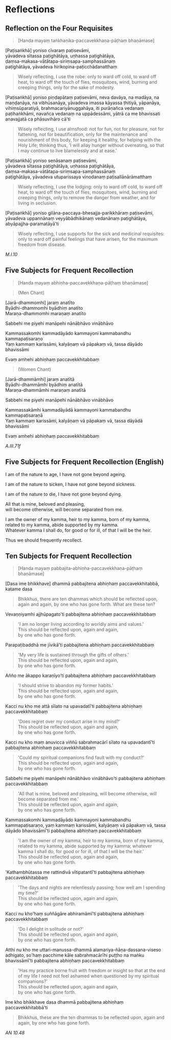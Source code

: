 # Reflections

## Reflection on the Four Requisites<a id="patisankha-yoniso"></a>

> [Handa mayaṃ taṅkhaṇika-paccavekkhaṇa-pāṭhaṃ bhaṇāmase]

[Paṭisaṅkhā] yoniso cīvaraṃ paṭisevāmi,\
yāvadeva sītassa paṭighātāya, uṇhassa paṭighātāya,\
ḍaṃsa-makasa-vātātapa-siriṃsapa-samphassānaṃ\
paṭighātāya, yāvadeva hirikopina-paṭicchādanatthaṃ

<div class="english">

> Wisely reflecting, I use the robe: only to ward off cold, to ward off heat, to
> ward off the touch of flies, mosquitoes, wind, burning and creeping things,
> only for the sake of modesty.

</div>

[Paṭisaṅkhā] yoniso piṇḍapātaṃ paṭisevāmi, neva davāya, na madāya, na maṇḍanāya,
na vibhūsanāya, yāvadeva imassa kāyassa ṭhitiyā, yāpanāya, vihiṃsūparatiyā,
brahmacariyānuggahāya, iti purāṇañca vedanaṃ paṭihaṅkhāmi, navañca vedanaṃ na
uppādessāmi, yātrā ca me bhavissati anavajjatā ca phāsuvihāro cā'ti

<div class="english">

> Wisely reflecting, I use almsfood: not for fun, not for pleasure, not for
> fattening, not for beautification, only for the maintenance and nourishment of
> this body, for keeping it healthy, for helping with the Holy Life; thinking
> thus, 'I will allay hunger without overeating, so that I may continue to live
> blamelessly and at ease.'

</div>

[Paṭisaṅkhā] yoniso senāsanaṃ paṭisevāmi,\
yāvadeva sītassa paṭighātāya, uṇhassa paṭighātāya,\
ḍaṃsa-makasa-vātātapa-siriṃsapa-samphassānaṃ\
paṭighātāya, yāvadeva utuparissaya vinodanaṃ paṭisallānārāmatthaṃ

<div class="english">

> Wisely reflecting, I use the lodging: only to ward off cold, to ward off heat,
> to ward off the touch of flies, mosquitoes, wind, burning and creeping things,
> only to remove the danger from weather, and for living in seclusion.

</div>

[Paṭisaṅkhā] yoniso gilāna-paccaya-bhesajja-parikkhāraṃ paṭisevāmi, yāvadeva
uppannānaṃ veyyābādhikānaṃ vedanānaṃ paṭighātāya, abyāpajjha-paramatāyā'ti

<div class="english">

> Wisely reflecting, I use supports for the sick and medicinal requisites: only
> to ward off painful feelings that have arisen, for the maximum freedom from
> disease.

</div>

*M.I.10*

## Five Subjects for Frequent Recollection<a id="jara-dhammomhi"></a>

> [Handa mayaṃ abhiṇha-paccavekkhaṇa-pāṭhaṃ bhaṇāmase]

<div class="instr">

> (Men Chant)

</div>

[Jarā-dhammomhi] jaraṃ anatīto\
Byādhi-dhammomhi byādhiṃ anatīto\
Maraṇa-dhammomhi maraṇaṃ anatīto

Sabbehi me piyehi manāpehi nānābhāvo vinābhāvo

Kammassakomhi kammadāyādo kammayoni kammabandhu kammapaṭisaraṇo\
Yaṃ kammaṃ karissāmi, kalyāṇaṃ vā pāpakaṃ vā, tassa dāyādo bhavissāmi

Evaṃ amhehi abhiṇhaṃ paccavekkhitabbaṃ

<div class="instr">

> (Women Chant)

</div>

[Jarā-dhammāmhi] jaraṃ anatītā\
Byādhi-dhammāmhi byādhiṃ anatītā\
Maraṇa-dhammāmhi maraṇaṃ anatītā

Sabbehi me piyehi manāpehi nānābhāvo vinābhāvo

Kammassakāmhi kammadāyādā kammayoni kammabandhu kammapaṭisaraṇā\
Yaṃ kammaṃ karissāmi, kalyāṇaṃ vā pāpakaṃ vā, tassa dāyādā bhavissāmi

Evaṃ amhehi abhiṇhaṃ paccavekkhitabbaṃ

*A.III.71f*

## Five Subjects for Frequent Recollection (English)

I am of the nature to age, I have not gone beyond ageing.

I am of the nature to sicken, I have not gone beyond sickness.

I am of the nature to die, I have not gone beyond dying.

All that is mine, beloved and pleasing,\
will become otherwise, will become separated from me.

I am the owner of my kamma, heir to my kamma, born of my kamma,\
related to my kamma, abide supported by my kamma.\
Whatever kamma I shall do, for good or for ill, of that I will be the heir.

Thus we should frequently recollect.

## Ten Subjects for Frequent Recollection<a id="dasa-ime-bhikkhave"></a>

> [Handa mayaṃ pabbajita-abhiṇha-paccavekkhaṇa-pāṭhaṃ bhaṇāmase]

[Dasa ime bhikkhave] dhammā pabbajitena abhiṇhaṃ paccavekkhitabbā, katame dasa

<div class="english">

> Bhikkhus, there are ten dhammas which should be reflected upon, again and again,
> by one who has gone forth. What are these ten?

</div>

Vevaṇṇiyamhi ajjhūpagato'ti pabbajitena abhiṇhaṃ paccavekkhitabbaṃ

<div class="english">

> 'I am no longer living according to worldly aims and values.'\
> This should be reflected upon, again and again,\
> by one who has gone forth.

</div>

Parapaṭibaddhā me jīvikā'ti pabbajitena abhiṇhaṃ paccavekkhitabbaṃ

<div class="english">

> 'My very life is sustained through the gifts of others.'\
> This should be reflected upon, again and again,\
> by one who has gone forth.

</div>

Añño me ākappo karaṇīyo'ti pabbajitena abhiṇhaṃ paccavekkhitabbaṃ

<div class="english">

> 'I should strive to abandon my former habits.'\
> This should be reflected upon, again and again,\
> by one who has gone forth.

</div>

Kacci nu kho me attā sīlato na upavadatī'ti pabbajitena abhiṇhaṃ paccavekkhitabbaṃ

<div class="english">

> 'Does regret over my conduct arise in my mind?'\
> This should be reflected upon, again and again,\
> by one who has gone forth.

</div>

Kacci nu kho maṃ anuvicca viññū sabrahmacārī sīlato na upavadantī'ti pabbajitena abhiṇhaṃ paccavekkhitabbaṃ

<div class="english">

> 'Could my spiritual companions find fault with my conduct?'\
> This should be reflected upon, again and again,\
> by one who has gone forth.

</div>

Sabbehi me piyehi manāpehi nānābhāvo vinābhāvo'ti pabbajitena abhiṇhaṃ paccavekkhitabbaṃ

<div class="english">

> 'All that is mine, beloved and pleasing, will become otherwise, will become separated from me.'\
> This should be reflected upon, again and again,\
> by one who has gone forth.

</div>

Kammassakomhi kammadāyādo kammayoni kammabandhu kammapaṭisaraṇo, yaṃ kammaṃ karissāmi, kalyāṇaṃ vā pāpakaṃ vā, tassa dāyādo bhavissāmī'ti pabbajitena abhiṇhaṃ paccavekkhitabbaṃ

<div class="english">

> 'I am the owner of my kamma, heir to my kamma, born of my kamma,\
> related to my kamma, abide supported by my kamma; whatever kamma I shall do, for good or for ill, of that I will be the heir.'\
> This should be reflected upon, again and again,\
> by one who has gone forth.

</div>

'Kathambhūtassa me rattindivā vītipatantī'ti pabbajitena abhiṇhaṃ paccavekkhitabbaṃ

<div class="english">

> 'The days and nights are relentlessly passing; how well am I spending my time?'\
> This should be reflected upon, again and again,\
> by one who has gone forth.

</div>

Kacci nu kho'haṃ suññāgāre abhiramāmī'ti pabbajitena abhiṇhaṃ paccavekkhitabbaṃ

<div class="english">

> 'Do I delight in solitude or not?'\
> This should be reflected upon, again and again,\
> by one who has gone forth.

</div>

Atthi nu kho me uttari-manussa-dhammā alamariya-ñāṇa-dassana-viseso adhigato, so'haṃ pacchime kāle sabrahmacārīhi puṭṭho na maṅku bhavissāmī'ti pabbajitena abhiṇhaṃ paccavekkhitabbaṃ

<div class="english">

> 'Has my practice borne fruit with freedom or insight so that at the end of my life I need not feel ashamed when questioned by my spiritual companions?'\
> This should be reflected upon, again and again,\
> by one who has gone forth.

</div>

Ime kho bhikkhave dasa dhammā pabbajitena abhiṇhaṃ paccavekkhitabbā'ti

<div class="english">

> Bhikkhus, these are the ten dhammas to be reflected upon, again and again, by one who has gone forth.

</div>

*AN 10.48*

